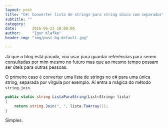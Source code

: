 ```yaml
---
layout: post
title: "C#: Converter lista de strings para string única com separador"
subtitle: ""
category: 
date:       2016-06-23 18:00:00
author:     "Igor Klafke"
header-img: "img/post-bg-default.jpg"

---
```


Já que o blog está parado, vou usar para guardar referências para serem consultadas por mim mesmo no futuro mas que ao mesmo tempo possam ser úteis para outras pessoas.

O primeiro caso é converter uma lista de strings no c# para uma única string, separada por vírgula por exemplo. Aí entra a mágica do método `string.join`.

```C#
public static string ListaParaString(List<String> lista)
{
	return string.Join(", ", lista.ToArray());
}
```
Simples.
